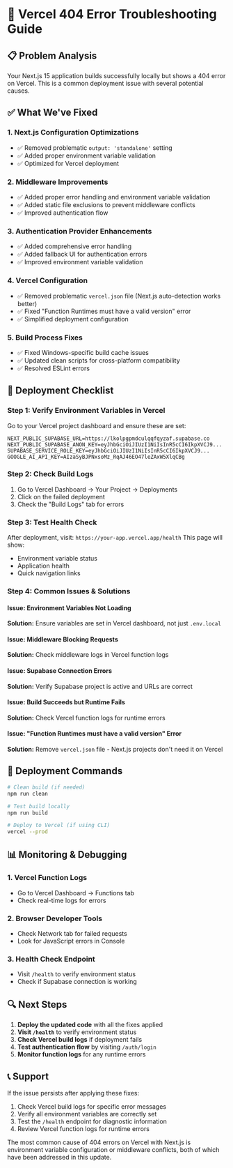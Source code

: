 # 🚨 Vercel 404 Error Troubleshooting Guide

## 📋 Problem Analysis

Your Next.js 15 application builds successfully locally but shows a 404 error on Vercel. This is a common deployment issue with several potential causes.

## ✅ What We've Fixed

### **1. Next.js Configuration Optimizations**
- ✅ Removed problematic `output: 'standalone'` setting
- ✅ Added proper environment variable validation
- ✅ Optimized for Vercel deployment

### **2. Middleware Improvements**
- ✅ Added proper error handling and environment variable validation
- ✅ Added static file exclusions to prevent middleware conflicts
- ✅ Improved authentication flow

### **3. Authentication Provider Enhancements**
- ✅ Added comprehensive error handling
- ✅ Added fallback UI for authentication errors
- ✅ Improved environment variable validation

### **4. Vercel Configuration**
- ✅ Removed problematic `vercel.json` file (Next.js auto-detection works better)
- ✅ Fixed "Function Runtimes must have a valid version" error
- ✅ Simplified deployment configuration

### **5. Build Process Fixes**
- ✅ Fixed Windows-specific build cache issues
- ✅ Updated clean scripts for cross-platform compatibility
- ✅ Resolved ESLint errors

## 🔧 Deployment Checklist

### **Step 1: Verify Environment Variables in Vercel**
Go to your Vercel project dashboard and ensure these are set:

```
NEXT_PUBLIC_SUPABASE_URL=https://lkolpgpmdculqqfqyzaf.supabase.co
NEXT_PUBLIC_SUPABASE_ANON_KEY=eyJhbGciOiJIUzI1NiIsInR5cCI6IkpXVCJ9...
SUPABASE_SERVICE_ROLE_KEY=eyJhbGciOiJIUzI1NiIsInR5cCI6IkpXVCJ9...
GOOGLE_AI_API_KEY=AIzaSyBJPNxsoMz_RqAJ46EO47leZAxW5XlqCBg
```

### **Step 2: Check Build Logs**
1. Go to Vercel Dashboard → Your Project → Deployments
2. Click on the failed deployment
3. Check the "Build Logs" tab for errors

### **Step 3: Test Health Check**
After deployment, visit: `https://your-app.vercel.app/health`
This page will show:
- Environment variable status
- Application health
- Quick navigation links

### **Step 4: Common Issues & Solutions**

#### **Issue: Environment Variables Not Loading**
**Solution:** Ensure variables are set in Vercel dashboard, not just `.env.local`

#### **Issue: Middleware Blocking Requests**
**Solution:** Check middleware logs in Vercel function logs

#### **Issue: Supabase Connection Errors**
**Solution:** Verify Supabase project is active and URLs are correct

#### **Issue: Build Succeeds but Runtime Fails**
**Solution:** Check Vercel function logs for runtime errors

#### **Issue: "Function Runtimes must have a valid version" Error**
**Solution:** Remove `vercel.json` file - Next.js projects don't need it on Vercel

## 🚀 Deployment Commands

```bash
# Clean build (if needed)
npm run clean

# Test build locally
npm run build

# Deploy to Vercel (if using CLI)
vercel --prod
```

## 📊 Monitoring & Debugging

### **1. Vercel Function Logs**
- Go to Vercel Dashboard → Functions tab
- Check real-time logs for errors

### **2. Browser Developer Tools**
- Check Network tab for failed requests
- Look for JavaScript errors in Console

### **3. Health Check Endpoint**
- Visit `/health` to verify environment status
- Check if Supabase connection is working

## 🔍 Next Steps

1. **Deploy the updated code** with all the fixes applied
2. **Visit `/health`** to verify environment status
3. **Check Vercel build logs** if deployment fails
4. **Test authentication flow** by visiting `/auth/login`
5. **Monitor function logs** for any runtime errors

## 📞 Support

If the issue persists after applying these fixes:

1. Check Vercel build logs for specific error messages
2. Verify all environment variables are correctly set
3. Test the `/health` endpoint for diagnostic information
4. Review Vercel function logs for runtime errors

The most common cause of 404 errors on Vercel with Next.js is environment variable configuration or middleware conflicts, both of which have been addressed in this update.
